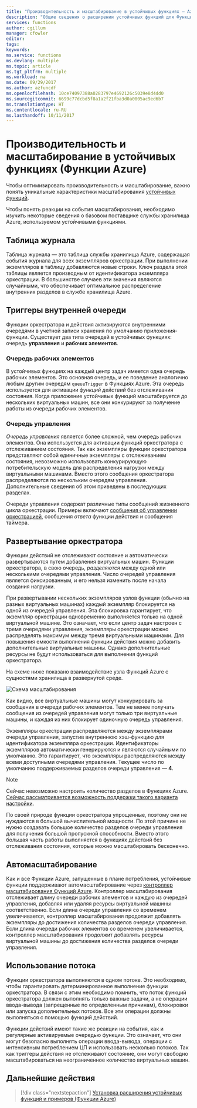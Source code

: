 ```yaml
---
title: "Производительность и масштабирование в устойчивых функциях — Azure"
description: "Общие сведения о расширении устойчивых функций для Функций Azure."
services: functions
author: cgillum
manager: cfowler
editor: 
tags: 
keywords: 
ms.service: functions
ms.devlang: multiple
ms.topic: article
ms.tgt_pltfrm: multiple
ms.workload: na
ms.date: 09/29/2017
ms.author: azfuncdf
ms.openlocfilehash: 10ce74097388a0283797e4692126c5039e8d4dd0
ms.sourcegitcommit: 6699c77dcbd5f8a1a2f21fba3d0a0005ac9ed6b7
ms.translationtype: HT
ms.contentlocale: ru-RU
ms.lasthandoff: 10/11/2017
---
```

# <a name="performance-and-scale-in-durable-functions-azure-functions"></a>Производительность и масштабирование в устойчивых функциях (Функции Azure)

Чтобы оптимизировать производительность и масштабирование, важно понять уникальные характеристики масштабирования [устойчивых функций](durable-functions-overview.md).

Чтобы понять реакции на события масштабирования, необходимо изучить некоторые сведения о базовом поставщике службы хранилища Azure, используемом устойчивыми функциями.

## <a name="history-table"></a>Таблица журнала

Таблица журнала — это таблица службы хранилища Azure, содержащая события журнала для всех экземпляров оркестрации. При выполнении экземпляров в таблицу добавляются новые строки. Ключ раздела этой таблицы является производным от идентификатора экземпляра оркестрации. В большинстве случаев эти значения являются случайными, что обеспечивает оптимальное распределение внутренних разделов в службе хранилища Azure.

## <a name="internal-queue-triggers"></a>Триггеры внутренней очереди

Функции оркестратора и действия активируются внутренними очередями в учетной записи хранения по умолчанию приложения-функции. Существует два типа очередей в устойчивых функциях: очередь **управления** и **рабочих элементов**.

### <a name="the-work-item-queue"></a>Очередь рабочих элементов

В устойчивых функциях на каждый центр задач имеется одна очередь рабочих элементов. Это основная очередь, и ее поведение аналогично любым другим очередям `queueTrigger` в Функциях Azure. Эта очередь используется для активации *функций действий* без отслеживания состояния. Когда приложение устойчивых функций масштабируется до нескольких виртуальных машин, все они конкурируют за получение работы из очереди рабочих элементов.

### <a name="control-queues"></a>Очередь управления

*Очередь управления* является более сложной, чем очередь рабочих элементов. Она используется для активации функций оркестратора с отслеживанием состояния. Так как экземпляры функции оркестратора представляют собой единичные экземпляры с отслеживанием состояния, невозможно использовать конкурирующую потребительскую модель для распределения нагрузки между виртуальными машинами. Вместо этого сообщения оркестратора распределяются по нескольким очередям управления. Дополнительные сведения об этом приведены в последующих разделах.

Очереди управления содержат различные типы сообщений жизненного цикла оркестрации. Примеры включают [сообщения об управлении оркестрацией](durable-functions-instance-management.md), сообщения *ответа* функции действия и сообщения таймера.

## <a name="orchestrator-scale-out"></a>Развертывание оркестратора

Функции действий не отслеживают состояние и автоматически развертываются путем добавления виртуальных машин. Функции оркестратора, в свою очередь, *разделяются* между одной или несколькими очередями управления. Число очередей управления является фиксированным, и его нельзя изменить после начала создания нагрузки.

При развертывании нескольких экземпляров узлов функции (обычно на разных виртуальных машинах) каждый экземпляр блокируется на одной из очередей управления. Эта блокировка гарантирует, что экземпляр оркестрации одновременно выполняется только на одной виртуальной машине. Это означает, что если центр задач настроен с тремя очередями управления, экземпляры оркестрации можно распределять максимум между тремя виртуальными машинами. Для повышения емкости выполнения функции действия можно добавить дополнительные виртуальные машины.  Однако дополнительные ресурсы не будут использоваться для выполнения функций оркестратора.

На схеме ниже показано взаимодействие узла Функций Azure с сущностями хранилища в развернутой среде.

![Схема масштабирования](media/durable-functions-perf-and-scale/scale-diagram.png)

Как видно, все виртуальные машины могут конкурировать за сообщения в очереди рабочих элементов. Тем не менее получать сообщения из очередей управления могут только три виртуальные машины, и каждая из них блокирует одиночную очередь управления.

Экземпляры оркестрации распределяются между экземплярами очереди управления, запустив внутреннюю хэш-функцию для идентификатора экземпляра оркестрации. Идентификаторы экземпляров автоматически генерируются и являются случайными по умолчанию. Это гарантирует, что экземпляры распределяются между всеми доступными очередями управления. Текущее число по умолчанию поддерживаемых разделов очереди управления — **4**.

> [!NOTE]
> Сейчас невозможно настроить количество разделов в Функциях Azure. [Сейчас рассматривается возможность поддержки такого варианта настройки](https://github.com/Azure/azure-functions-durable-extension/issues/73).

По своей природе функции оркестратора упрощенные, поэтому они не нуждаются в большой вычислительной мощности. По этой причине не нужно создавать большое количество разделов очереди управления для получения большой пропускной способности. Вместо этого большая часть работы выполняется в функциях действий без отслеживания состояния, которые можно масштабировать бесконечно.

## <a name="auto-scale"></a>Автомасштабирование

Как и все Функции Azure, запущенные в плане потребления, устойчивые функции поддерживают автомасштабирование через [контроллер масштабирования Функций Azure](https://docs.microsoft.com/azure/azure-functions/functions-scale#runtime-scaling). Контроллер масштабирования отслеживает длину очереди рабочих элементов и каждую из очередей управления, добавляя или удаляя ресурсы виртуальной машины соответственно. Если длина очереди управления со временем увеличивается, контроллер масштабирования продолжит добавлять экземпляры до достижения количества разделов очереди управления. Если длина очереди рабочих элементов со временем увеличивается, контроллер масштабирования продолжит добавлять ресурсы виртуальной машины до достижения количества разделов очереди управления.

## <a name="thread-usage"></a>Использование потока

Функции оркестратора выполняются в одном потоке. Это необходимо, чтобы гарантировать детерминированное выполнение функции оркестратора. В связи с этим необходимо помнить, что поток функций оркестратора должен выполнять только важные задачи, а не операции ввода-вывода (запрещенные по определенным причинам), блокировки или запуска дополнительных потоков. Все эти операции должны выполняться с помощью функций действий.

Функции действий имеют такие же реакции на события, как и регулярные активируемые очередью функции. Это означает, что они могут безопасно выполнять операции ввода-вывода, операции с интенсивным потреблением ЦП и использовать несколько потоков. Так как триггеры действия не отслеживают состояние, они могут свободно масштабироваться на неограниченное количество виртуальных машин.

## <a name="next-steps"></a>Дальнейшие действия

> [!div class="nextstepaction"]
> [Установка расширения устойчивых функций и примеров (Функции Azure)](durable-functions-install.md)

